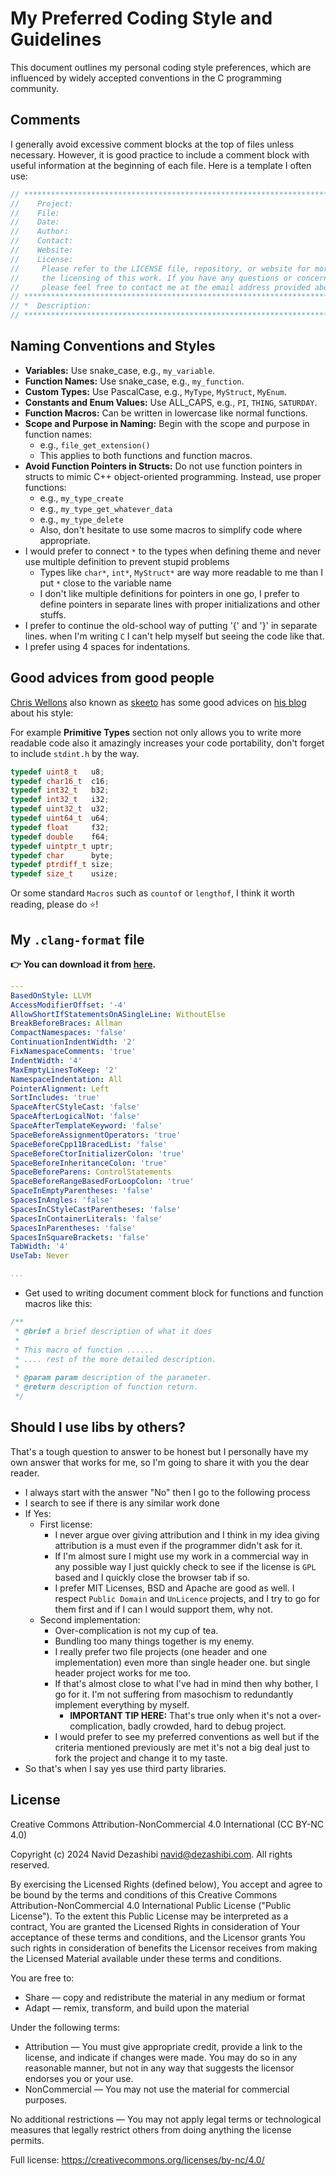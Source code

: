 # My Preferred Coding Style and Guidelines

This document outlines my personal coding style preferences, which are influenced by widely accepted conventions in the C programming community.

## Comments

I generally avoid excessive comment blocks at the top of files unless necessary. However, it is good practice to include a comment block with useful information at the beginning of each file. Here is a template I often use:

```c
// ***************************************************************************************
//    Project: 
//    File: 
//    Date: 
//    Author: 
//    Contact: 
//    Website: 
//    License:
//     Please refer to the LICENSE file, repository, or website for more information about
//     the licensing of this work. If you have any questions or concerns,
//     please feel free to contact me at the email address provided above.
// ***************************************************************************************
// *  Description: 
// ***************************************************************************************
```

## Naming Conventions and Styles

- **Variables:** Use snake_case, e.g., `my_variable`.
- **Function Names:** Use snake_case, e.g., `my_function`.
- **Custom Types:** Use PascalCase, e.g., `MyType`, `MyStruct`, `MyEnum`.
- **Constants and Enum Values:** Use ALL_CAPS, e.g., `PI`, `THING`, `SATURDAY`.
- **Function Macros:** Can be written in lowercase like normal functions.
- **Scope and Purpose in Naming:** Begin with the scope and purpose in function names:
  - e.g., `file_get_extension()`
  - This applies to both functions and function macros.
- **Avoid Function Pointers in Structs:** Do not use function pointers in structs to mimic C++ object-oriented programming. Instead, use proper functions:
  - e.g., `my_type_create`
  - e.g., `my_type_get_whatever_data`
  - e.g., `my_type_delete`
  - Also, don't hesitate to use some macros to simplify code where appropriate.
- I would prefer to connect `*` to the types when defining theme and never use multiple definition to prevent stupid problems
  - Types like `char*`, `int*`, `MyStruct*` are way more readable to me than I put `*` close to the variable name
  - I don't like multiple definitions for pointers in one go, I prefer to define pointers in separate lines with proper initializations and other stuffs.
- I prefer to continue the old-school way of putting '{' and '}' in separate lines. when I'm writing `C` I can't help myself but seeing the code like that.
- I prefer using 4 spaces for indentations.

## Good advices from good people

[Chris Wellons](https://nullprogram.com) also known as [skeeto](https://github.com/skeeto) has some good advices on [his blog](https://nullprogram.com/blog/2023/10/08/) about his style:

For example **Primitive Types** section not only allows you to write more readable code also it amazingly increases your code portability, don't forget to include `stdint.h` by the way.

```c
typedef uint8_t   u8;
typedef char16_t  c16;
typedef int32_t   b32;
typedef int32_t   i32;
typedef uint32_t  u32;
typedef uint64_t  u64;
typedef float     f32;
typedef double    f64;
typedef uintptr_t uptr;
typedef char      byte;
typedef ptrdiff_t size;
typedef size_t    usize;
```

Or some standard `Macros` such as `countof` or `lengthof`, I think it worth reading, please do ⭐!

## My `.clang-format` file

**👉 You can download it from [here](https://raw.githubusercontent.com/dezashibi-c/.github/main/.clang-format).**

```yaml
---
BasedOnStyle: LLVM
AccessModifierOffset: '-4'
AllowShortIfStatementsOnASingleLine: WithoutElse
BreakBeforeBraces: Allman
CompactNamespaces: 'false'
ContinuationIndentWidth: '2'
FixNamespaceComments: 'true'
IndentWidth: '4'
MaxEmptyLinesToKeep: '2'
NamespaceIndentation: All
PointerAlignment: Left
SortIncludes: 'true'
SpaceAfterCStyleCast: 'false'
SpaceAfterLogicalNot: 'false'
SpaceAfterTemplateKeyword: 'false'
SpaceBeforeAssignmentOperators: 'true'
SpaceBeforeCpp11BracedList: 'false'
SpaceBeforeCtorInitializerColon: 'true'
SpaceBeforeInheritanceColon: 'true'
SpaceBeforeParens: ControlStatements
SpaceBeforeRangeBasedForLoopColon: 'true'
SpaceInEmptyParentheses: 'false'
SpacesInAngles: 'false'
SpacesInCStyleCastParentheses: 'false'
SpacesInContainerLiterals: 'false'
SpacesInParentheses: 'false'
SpacesInSquareBrackets: 'false'
TabWidth: '4'
UseTab: Never

...

```

- Get used to writing document comment block for functions and function macros like this:

```c
/**
 * @brief a brief description of what it does
 *
 * This macro of function ......
 * .... rest of the more detailed description.
 *
 * @param param description of the parameter.
 * @return description of function return.
 */
```

## Should I use libs by others?

That's a tough question to answer to be honest but I personally have my own answer that works for me, so I'm going to share it with you the dear reader.

- I always start with the answer "No" then I go to the following process
- I search to see if there is any similar work done
- If Yes:
  - First license:
    - I never argue over giving attribution and I think in my idea giving attribution is a must even if the programmer didn't ask for it.
    - If I'm almost sure I might use my work in a commercial way in any possible way I just quickly check to see if the license is `GPL` based and I quickly close the browser tab if so.
    - I prefer MIT Licenses, BSD and Apache are good as well. I respect `Public Domain` and `UnLicence` projects, and I try to go for them first and if I can I would support them, why not.
  - Second implementation:
    - Over-complication is not my cup of tea.
    - Bundling too many things together is my enemy.
    - I really prefer two file projects (one header and one implementation) even more than single header one. but single header project works for me too.
    - If that's almost close to what I've had in mind then why bother, I go for it. I'm not suffering from masochism to redundantly implement everything by myself.
      - **IMPORTANT TIP HERE:** That's true only when it's not a over-complication, badly crowded, hard to debug project.
    - I would prefer to see my preferred conventions as well but if the criteria mentioned previously are met it's not a big deal just to fork the project and change it to my taste.
- So that's when I say yes use third party libraries.

## License

Creative Commons Attribution-NonCommercial 4.0 International (CC BY-NC 4.0)

Copyright (c) 2024 Navid Dezashibi <navid@dezashibi.com>. All rights reserved.

By exercising the Licensed Rights (defined below), You accept and agree to be bound by the terms and conditions of this Creative Commons Attribution-NonCommercial 4.0 International Public License ("Public License"). To the extent this Public License may be interpreted as a contract, You are granted the Licensed Rights in consideration of Your acceptance of these terms and conditions, and the Licensor grants You such rights in consideration of benefits the Licensor receives from making the Licensed Material available under these terms and conditions.

You are free to:

- Share — copy and redistribute the material in any medium or format
- Adapt — remix, transform, and build upon the material

Under the following terms:

- Attribution — You must give appropriate credit, provide a link to the license, and indicate if changes were made. You may do so in any reasonable manner, but not in any way that suggests the licensor endorses you or your use.
- NonCommercial — You may not use the material for commercial purposes.

No additional restrictions — You may not apply legal terms or technological measures that legally restrict others from doing anything the license permits.

Full license: <https://creativecommons.org/licenses/by-nc/4.0/>
